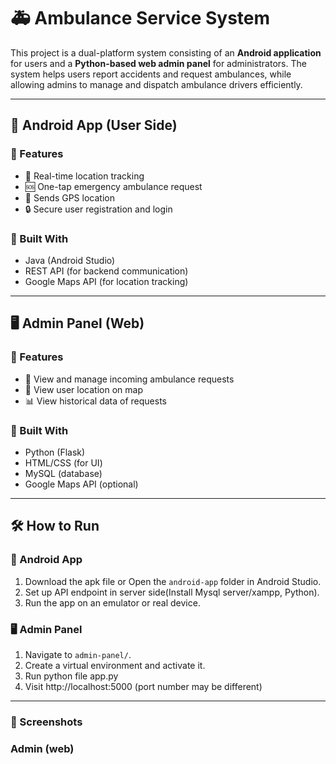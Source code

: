 # 🚑 Ambulance Service System

This project is a dual-platform system consisting of an **Android application** for users and a **Python-based web admin panel** for administrators. 
The system helps users report accidents and request ambulances, while allowing admins to manage and dispatch ambulance drivers efficiently.

---

## 📱 Android App (User Side)

### 🔹 Features
- 📍 Real-time location tracking
- 🆘 One-tap emergency ambulance request
- 📡 Sends GPS location
- 🔒 Secure user registration and login

### 🔧 Built With
- Java (Android Studio)
- REST API (for backend communication)
- Google Maps API (for location tracking)

---

## 🖥️ Admin Panel (Web)

### 🔹 Features
- 👥 View and manage incoming ambulance requests
- 📍 View user location on map
- 📊 View historical data of requests

### 🔧 Built With
- Python (Flask)
- HTML/CSS (for UI)
- MySQL (database)
- Google Maps API (optional)

---


## 🛠️ How to Run

### 📱 Android App
1. Download the apk file or Open the `android-app` folder in Android Studio.
2. Set up API endpoint in server side(Install Mysql server/xampp, Python).
4. Run the app on an emulator or real device.

### 🖥️ Admin Panel
1. Navigate to `admin-panel/`.
2. Create a virtual environment and activate it.
3. Run python file app.py
4. Visit http://localhost:5000 (port number may be different)

---

 
### 📸 Screenshots

### Admin (web)



